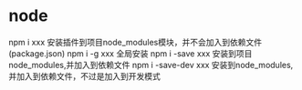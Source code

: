 # node
npm i xxx  安装插件到项目node_modules模块，并不会加入到依赖文件(package.json)
npm i -g xxx 全局安装
npm i -save xxx 安装到项目node_modules,并加入到依赖文件
npm i -save-dev xxx 安装到node_modules,并加入到依赖文件，不过是加入到开发模式

